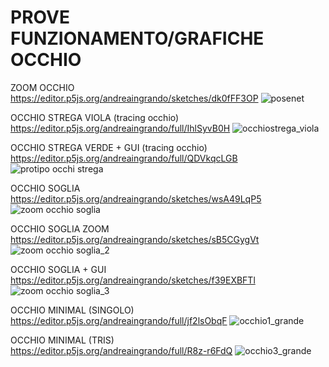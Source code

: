 # PROVE FUNZIONAMENTO/GRAFICHE OCCHIO

ZOOM OCCHIO<br>
https://editor.p5js.org/andreaingrando/sketches/dk0fFF3OP
![posenet](https://user-images.githubusercontent.com/101118083/176197741-d070de24-490e-4f5c-997f-c97c3aba87f7.gif)

OCCHIO STREGA VIOLA (tracing occhio)<br>
https://editor.p5js.org/andreaingrando/full/IhlSyvB0H
![occhiostrega_viola](https://user-images.githubusercontent.com/101118083/176197381-f689e6f3-1597-4e40-a410-c17b4aaaa874.gif)

OCCHIO STREGA VERDE + GUI (tracing occhio)<br>
https://editor.p5js.org/andreaingrando/full/QDVkqcLGB
![protipo occhi strega](https://user-images.githubusercontent.com/101118083/176199174-9d32a975-9913-4fa1-b23a-0a5bbea19c7d.gif)

OCCHIO SOGLIA<br>
https://editor.p5js.org/andreaingrando/sketches/wsA49LqP5
![zoom occhio soglia](https://user-images.githubusercontent.com/101118083/176198756-e69d6266-f96e-4e5f-b166-a064f70989d4.gif)

OCCHIO SOGLIA ZOOM<br>
https://editor.p5js.org/andreaingrando/sketches/sB5CGygVt
![zoom occhio soglia_2](https://user-images.githubusercontent.com/101118083/176201046-f387400b-ce90-4914-b29c-645b5cdae8f0.gif)

OCCHIO SOGLIA + GUI<br>
https://editor.p5js.org/andreaingrando/sketches/f39EXBFTl
![zoom occhio soglia_3](https://user-images.githubusercontent.com/101118083/176203334-18834a6f-40a9-4da9-92d5-c607512ef54a.gif)

OCCHIO MINIMAL (SINGOLO)<br>
https://editor.p5js.org/andreaingrando/full/jf2lsObqF
![occhio1_grande](https://user-images.githubusercontent.com/101118083/176204713-8a426b06-6695-4dda-96bf-163c40c3b6f6.gif)

OCCHIO MINIMAL (TRIS)<br>
https://editor.p5js.org/andreaingrando/full/R8z-r6FdQ
![occhio3_grande](https://user-images.githubusercontent.com/101118083/176205536-eed9ca38-63e4-46b8-820a-ff451e8297e1.gif)
